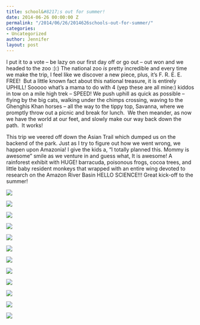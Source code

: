 ```yaml
---
title: school&#8217;s out for summer!
date: 2014-06-26 00:00:00 Z
permalink: "/2014/06/26/2014626schools-out-for-summer/"
categories:
- Uncategorized
author: Jennifer
layout: post
---
```


I put it to a vote &#8211; be lazy on our first day off or go out &#8211; out won and we headed to the zoo :):) The national zoo _is_ pretty incredible and every time we make the trip, I feel like we discover a new piece, plus, it&#8217;s F. R. E. E. FREE! &nbsp;But a little known fact about this national treasure, it is entirely UPHILL! Sooooo what&#8217;s a mama to do with 4 (yep these are all mine:) kiddos in tow on a mile high trek &#8211; SPEED! We push uphill as quick as possible &#8211; flying by the big cats, walking under the chimps crossing, waving to the Ghenghis Khan horses &#8211; all the way to the tippy top, Savanna, where we promptly throw out a picnic and break for lunch. &nbsp;We then meander, as now we have the world at our feet, and slowly make our way back down the path. &nbsp;It works!

This trip we veered off down the Asian Trail which dumped us on the backend of the park. Just as I try to figure out how we went wrong, we happen upon Amazonia! I give the kids a, &#8220;I totally planned this. Mommy is awesome&#8221; smile as we venture in and guess what, It is awesome! A rainforest exhibit with HUGE! barracuda, poisonous frogs, cocoa trees, and little baby resident monkeys that wrapped with an entire wing devoted to research on the Amazon River Basin HELLO SCIENCE!!! Great kick-off to the summer!&nbsp;

<div class="image-gallery-wrapper">
  <p>
    <img src="/teamelam/assets/images/schooland-8217-s-out-for-summer/2014-06-26+12.45.38.jpg" />
  </p>

  <p>
    <img src="/teamelam/assets/images/schooland-8217-s-out-for-summer/2014-06-26+10.25.13.jpg" />
  </p>

  <p>
    <img src="/teamelam/assets/images/schooland-8217-s-out-for-summer/2014-06-26+10.26.19.jpg" />
  </p>

  <p>
    <img src="/teamelam/assets/images/schooland-8217-s-out-for-summer/2014-06-26+10.53.34.jpg" />
  </p>

  <p>
    <img src="/teamelam/assets/images/schooland-8217-s-out-for-summer/2014-06-26+11.56.56.jpg" />
  </p>

  <p>
    <img src="/teamelam/assets/images/schooland-8217-s-out-for-summer/2014-06-26+12.58.56.jpg" />
  </p>

  <p>
    <img src="/teamelam/assets/images/schooland-8217-s-out-for-summer/2014-06-26+12.44.01.jpg" />
  </p>

  <p>
    <img src="/teamelam/assets/images/schooland-8217-s-out-for-summer/2014-06-26+12.57.21.jpg" />
  </p>

  <p>
    <img src="/teamelam/assets/images/schooland-8217-s-out-for-summer/2014-06-26+13.03.00.jpg" />
  </p>

  <p>
    <img src="/teamelam/assets/images/schooland-8217-s-out-for-summer/2014-06-26+12.45.29.jpg" />
  </p>

  <p>
    <img src="/teamelam/assets/images/schooland-8217-s-out-for-summer/2014-06-26+13.01.25.jpg" />
  </p>

  <p>
    <img src="/teamelam/assets/images/schooland-8217-s-out-for-summer/2014-06-26+12.57.21.jpg" />
  </p>
</div>
